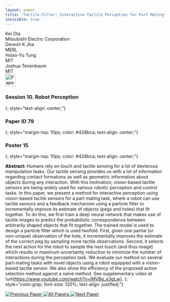 ```yaml
---
layout: paper
title: "Tactile-Filter: Interactive Tactile Perception for Part Mating"
invisible: true
---
```

<div class="paper-authors">
<div class="paper-author-box">
    <div class="paper-author-name">Kei Ota</div>
    <div class="paper-author-uni">Mitsubishi Electric Corporation</div>
</div>
<div class="paper-author-box">
    <div class="paper-author-name">Devesh K Jha</div>
    <div class="paper-author-uni">MERL</div>
</div>
<div class="paper-author-box">
    <div class="paper-author-name">Hsiao-Yu Tung</div>
    <div class="paper-author-uni">MIT</div>
</div>
<div class="paper-author-box">
    <div class="paper-author-name">Joshua Tenenbaum</div>
    <div class="paper-author-uni">MIT</div>
</div>

</div><div class="paper-pdf">
<div> <a href="http://www.roboticsproceedings.org/rss19/p079.pdf"><img src="{{ site.baseurl }}/images/paper_link.png" alt="Paper Website" width = "33"  height = "40"/></a> </div>
</div>

### Session 10. Robot Perception
{: style="text-align: center;"}

### Paper ID 79
{: style="margin-top: 10px; color: #428bca; text-align: center;"}

### Poster 15
{: style="margin-top: 10px; color: #428bca; text-align: center;"}

<b style="color: black;">Abstract: </b>Humans rely on touch and tactile sensing for a lot of dexterous manipulation tasks. Our tactile sensing provides us with a lot of information regarding contact formations as well as geometric information about objects during any interaction. With this motivation, vision-based tactile sensors are being widely used for various robotic perception and control tasks. In this paper, we present a method for interactive perception using vision-based tactile sensors for a part mating task, where a robot can use tactile sensors and a feedback mechanism using a particle filter to incrementally improve its estimate of objects (pegs and holes) that fit together. To do this, we first train a deep neural network that makes use of tactile images to predict the probabilistic correspondence between arbitrarily shaped objects that fit together. The trained model is used to design a particle filter which is used twofold. First, given one partial (or non-unique) observation of the hole, it incrementally improves the estimate of the correct peg by sampling more tactile observations. Second, it selects the next action for the robot to sample the next touch (and thus image) which results in maximum uncertainty reduction to minimize the number of interactions during the perception task. We evaluate our method on several part-mating tasks with novel objects using a robot equipped with a vision-based tactile sensor. We also show the efficiency of the proposed action selection method against a naive method. See supplementary video at \url{https://www.youtube.com/watch?v=jMVBg_e3gLw}.
{: style="color:gray; font-size: 120%; text-align: justified;"}


<div class="paper-menu">
<a href="{{ site.baseurl }}/program/papers/078/"> <img src="{{ site.baseurl }}/images/previous_paper_icon.png" alt="Previous Paper" title="Previous Paper"/> </a>
<a href="{{ site.baseurl }}/program/papers"><img src="{{ site.baseurl }}/images/overview_icon.png" alt="All Papers" title="All Papers"/> </a>
<a href="{{ site.baseurl }}/program/papers/080/"> <img src="{{ site.baseurl }}/images/next_paper_icon.png" alt="Next Paper" title="Next Paper"/> </a>

</div>
